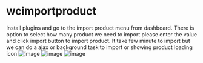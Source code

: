 ﻿# wcimportproduct
Install plugins and go to the import product menu from dashboard.
There is option to select how many product we need to import 
please enter the value and click import button to import product. 
It take few minute to import but we can do a ajax or background task to import or showing product loading icon 
![image](https://github.com/codewithAmitg/wcimportproduct/assets/109641538/d09070e7-cddd-4454-b244-2f9279802f07)
![image](https://github.com/codewithAmitg/wcimportproduct/assets/109641538/8fb03d9f-160f-4e4c-b320-774853a5de64)
![image](https://github.com/codewithAmitg/wcimportproduct/assets/109641538/aeca5afb-48c4-4a74-b3cb-4386fb175199)
